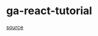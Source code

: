 # ga-react-tutorial

[source](https://github.com/goopscoop/ga-react-tutorial/blob/6-reduxActionsAndReducers/Notes)
